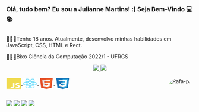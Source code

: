 ### Olá, tudo bem? Eu sou a Julianne Martins! :) Seja Bem-Vindo 💻📚
##

👩🏽‍💻Tenho 18 anos. Atualmente, desenvolvo minhas habilidades em JavaScript, CSS, HTML e Rect.

👩🏽‍🎓Bixo Ciência da Computação 2022/1 - UFRGS 

<div align="center">
  <a href="https://github.com/juliannemartins">
  <img height="180em" src="https://github-readme-stats.vercel.app/api?username=juliannemartins&show_icons=true&theme=cobalt&include_all_commits=true&count_private=true"/>
  <img height="120em" src="https://github-readme-stats.vercel.app/api/top-langs/?username=juliannemartins&layout=compact&langs_count=7&theme=cobalt"/>
</div>
  
  <div style="display: inline_block"><br>
  <img align="center" alt="Rafa-Js" height="30" width="40" src="https://raw.githubusercontent.com/devicons/devicon/master/icons/javascript/javascript-plain.svg">
  <img align="center" alt="Rafa-React" height="30" width="40" src="https://raw.githubusercontent.com/devicons/devicon/master/icons/react/react-original.svg">
  <img align="center" alt="Rafa-HTML" height="30" width="40" src="https://raw.githubusercontent.com/devicons/devicon/master/icons/html5/html5-original.svg">
  <img align="center" alt="Rafa-CSS" height="30" width="40" src="https://raw.githubusercontent.com/devicons/devicon/master/icons/css3/css3-original.svg">
  <img align="right" alt="Rafa-pic" height="150" style="border-radius:50px;" src="https://cdn.discordapp.com/attachments/796430305145389106/899037039226408970/download20211006172705.png">
</div>
  
##
  
<div>
 <a href="https://www.youtube.com/channel/UCTAlUPVprAYY8IRfi8InEng/videos" target="_blank"><img src="https://img.shields.io/badge/YouTube-FF0000?style=for-the-badge&logo=youtube&logoColor=white" target="_blank"></a>
  <a href="https://www.instagram.com/juli_emanuelle/" target="_blank"><img src="https://img.shields.io/badge/-Instagram-%23E4405F?style=for-the-badge&logo=instagram&logoColor=white" target="_blank"></a>
 	<a href="https://www.twitch.tv/juh_emanuelle" target="_blank"><img src="https://img.shields.io/badge/Twitch-9146FF?style=for-the-badge&logo=twitch&logoColor=white" target="_blank"></a>
  <a href="https://www.linkedin.com/in/julianne-martins-14b079212/" target="_blank"><img src="https://img.shields.io/badge/-LinkedIn-%230077B5?style=for-the-badge&logo=linkedin&logoColor=white" target="_blank"></a> 
  
</div>  
  
  
  
